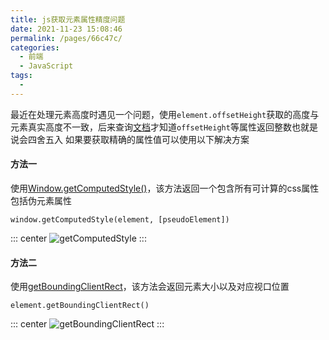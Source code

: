 ```yaml
---
title: js获取元素属性精度问题
date: 2021-11-23 15:08:46
permalink: /pages/66c47c/
categories:
  - 前端
  - JavaScript
tags:
  - 
---
```

最近在处理元素高度时遇见一个问题，使用`element.offsetHeight`获取的高度与元素真实高度不一致，后来查询[文档](https://developer.mozilla.org/zh-CN/docs/Web/API/HTMLElement/offsetHeight)才知道`offsetHeight`等属性返回整数也就是说会四舍五入
如果要获取精确的属性值可以使用以下解决方案

#### 方法一
使用[Window.getComputedStyle()](https://developer.mozilla.org/zh-CN/docs/Web/API/Window/getComputedStyle)，该方法返回一个包含所有可计算的css属性包括伪元素属性
<!-- more -->
```
window.getComputedStyle(element, [pseudoElement])
```
::: center
![getComputedStyle](https://lhost.oss-cn-chengdu.aliyuncs.com/blog/20211123170902.png)
:::

#### 方法二
使用[getBoundingClientRect](https://developer.mozilla.org/zh-CN/docs/Web/API/Element/getBoundingClientRect)，该方法会返回元素大小以及对应视口位置
```
element.getBoundingClientRect()
```
::: center
![getBoundingClientRect](https://lhost.oss-cn-chengdu.aliyuncs.com/blog/20211123171139.png)
:::